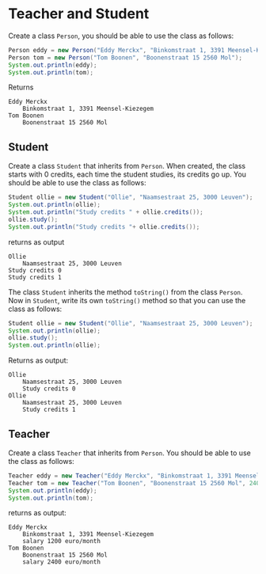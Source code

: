 # Teacher and Student

Create a class `Person`, you should be able to use the class as follows:

```java
Person eddy = new Person("Eddy Merckx", "Binkomstraat 1, 3391 Meensel-Kiezegem");
Person tom = new Person("Tom Boonen", "Boonenstraat 15 2560 Mol");
System.out.println(eddy);
System.out.println(tom);
```

Returns

```console
Eddy Merckx
    Binkomstraat 1, 3391 Meensel-Kiezegem
Tom Boonen
    Boonenstraat 15 2560 Mol
```

## Student

Create a class `Student` that inherits from `Person`. When created, the class starts with 0 credits,
each time the student studies, its credits go up. You should be able to use the class as follows:

```java
Student ollie = new Student("Ollie", "Naamsestraat 25, 3000 Leuven");
System.out.println(ollie);
System.out.println("Study credits " + ollie.credits());
ollie.study();
System.out.println("Study credits "+ ollie.credits());
```
returns as output

```console
Ollie
    Naamsestraat 25, 3000 Leuven
Study credits 0
Study credits 1
```

The class `Student` inherits the method `toString()` from the class `Person`. Now in `Student`, write its own
`toString()` method so that you can use the class as follows:

```java
Student ollie = new Student("Ollie", "Naamsestraat 25, 3000 Leuven");
System.out.println(ollie);
ollie.study();
System.out.println(ollie);
```

Returns as output:

```console
Ollie
    Naamsestraat 25, 3000 Leuven
    Study credits 0
Ollie
    Naamsestraat 25, 3000 Leuven
    Study credits 1
```

## Teacher

Create a class `Teacher` that inherits from `Person`. You should be able to use the class as follows:

```java
Teacher eddy = new Teacher("Eddy Merckx", "Binkomstraat 1, 3391 Meensel-Kiezegem", 1200);
Teacher tom = new Teacher("Tom Boonen", "Boonenstraat 15 2560 Mol", 2400);
System.out.println(eddy);
System.out.println(tom);
```

returns as output:

```console
Eddy Merckx
    Binkomstraat 1, 3391 Meensel-Kiezegem
    salary 1200 euro/month
Tom Boonen
    Boonenstraat 15 2560 Mol
    salary 2400 euro/month
```